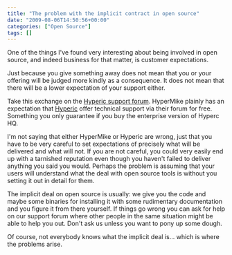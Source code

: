 ```yaml
---
title: "The problem with the implicit contract in open source"
date: "2009-08-06T14:50:56+00:00"
categories: ["Open Source"]
tags: []
---
```


One of the things I've found very interesting about being involved in open source, and indeed business for that matter, is customer expectations.

Just because you give something away does not mean that you or your offering will be judged more kindly as a consequence. It does not mean that there will be a lower expectation of your support either.

Take this exchange on the <a href="http://forums.hyperic.com/jiveforums/thread.jspa?messageID=27808&amp;tstart=0#27808">Hyperic support forum</a>. HyperMike plainly has an expectation that <a href="http://www.hyperic.com/">Hyperic</a> offer technical support via their forum for free. Something  you only guarantee if you buy the enterprise version of Hyperc HQ.

I'm not saying that either HyperMike or Hyperic are wrong, just that you have to be very careful to set expectations of precisely what will be delivered and what will not. If you are not careful, you could very easily end up with a tarnished reputation  even though you haven't failed to deliver anything you said you would. Perhaps the problem is assuming that your users will understand what the deal with open source tools is without you setting it out in detail for them.

The implicit deal on open source is usually: we give you the code and maybe some binaries for installing it with some rudimentary documentation and you  figure it from there yourself. If things go wrong you can ask for help on our support forum where other people in the same situation might be able to help you out. Don't ask us unless you want to pony up some dough.

Of course, not everybody knows what the implicit deal is... which is where the problems arise.
